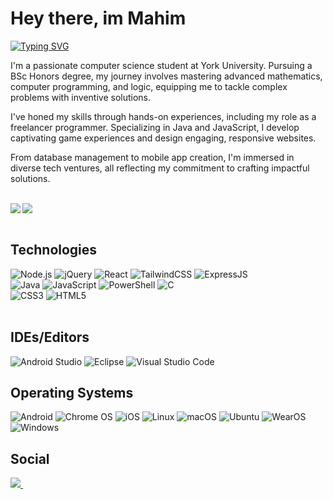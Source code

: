 # Hey there, im Mahim
  <p>
    <a href="https://git.io/typing-svg"><img src="https://readme-typing-svg.demolab.com?          font=Source+Code+Pro&weight=100&duration=600&pause=50&color=B7FF0B&background=01010400&multiline=true&width=435&height=150&lines=Problem+Solver;Designing+Operating+Systems;Designing+Algorithms;Game+Development;Developing+User-Friendly+Software;Turning+Ideas+into+Code" alt="Typing SVG" /></a>
  </p>
  <p>
    I'm a passionate computer science student at York University. Pursuing a BSc Honors degree, my journey involves mastering advanced mathematics, computer programming, and logic, equipping me to tackle complex problems with inventive solutions.

I've honed my skills through hands-on experiences, including my role as a freelancer programmer. Specializing in Java and JavaScript, I develop captivating game experiences and design engaging, responsive websites.

From database management to mobile app creation, I'm immersed in diverse tech ventures, all reflecting my commitment to crafting impactful solutions. 
  </p>
  
  <br>
<div>
    <img align='left' src="https://github-readme-stats.vercel.app/api?username=MM120-i&show_icons=true&theme=radical"/>
    <img src="https://github-readme-stats.vercel.app/api/top-langs/?username=MM120-i&layout=compact"/>
</div>
<br>

## Technologies

<div style="float: left;">
    <img alt="Node.js" src="https://img.shields.io/badge/node.js-6DA55F?style=for-the-badge&logo=node.js&logoColor=white">
    <img alt="jQuery" src="https://img.shields.io/badge/jquery-%230769AD.svg?style=for-the-badge&logo=jquery&logoColor=white">
    <img alt="React" src="https://img.shields.io/badge/react-%2320232a.svg?style=for-the-badge&logo=react&logoColor=%2361DAFB">
    <img alt="TailwindCSS" src="https://img.shields.io/badge/tailwindcss-%2338B2AC.svg?style=for-the-badge&logo=tailwind-css&logoColor=white">
    <img alt="ExpressJS" src="https://img.shields.io/badge/express.js-%23404d59.svg?style=for-the-badge&logo=express&logoColor=%2361DAFB">
</div>
<div style="clear: both;"></div> 

<div style="float: left;">
    <img alt="Java" src="https://img.shields.io/badge/java-%23ED8B00.svg?style=for-the-badge&logo=openjdk&logoColor=white">
    <img alt="JavaScript" src="https://img.shields.io/badge/javascript-%23323330.svg?style=for-the-badge&logo=javascript&logoColor=%23F7DF1E">
    <img alt="PowerShell" src="https://img.shields.io/badge/PowerShell-%235391FE.svg?style=for-the-badge&logo=powershell&logoColor=white">
    <img alt="C" src="https://img.shields.io/badge/c-%2300599C.svg?style=for-the-badge&logo=c&logoColor=white">
</div>
<div style="clear: both;"></div> 

<div style="float: left;">
    <img alt="CSS3" src="https://img.shields.io/badge/css3-%231572B6.svg?style=for-the-badge&logo=css3&logoColor=white">
    <img alt="HTML5" src="https://img.shields.io/badge/html5-%23E34F26.svg?style=for-the-badge&logo=html5&logoColor=white">
    <!-- Add more badges here -->
</div>
<div style="clear: both;"></div> 
<br>

## IDEs/Editors

<div style="float: left;">
    <img alt="Android Studio" src="https://img.shields.io/badge/Android%20Studio-3DDC84.svg?style=for-the-badge&logo=android-studio&logoColor=white">
    <img alt="Eclipse" src="https://img.shields.io/badge/Eclipse-FE7A16.svg?style=for-the-badge&logo=Eclipse&logoColor=white">
    <img alt="Visual Studio Code" src="https://img.shields.io/badge/Visual%20Studio%20Code-0078d7.svg?style=for-the-badge&logo=visual-studio-code&logoColor=white">
</div>
<div style="clear: both;"></div>

## Operating Systems

<div style="float: left;">
    <img alt="Android" src="https://img.shields.io/badge/Android-3DDC84?style=for-the-badge&logo=android&logoColor=white">
    <img alt="Chrome OS" src="https://img.shields.io/badge/chrome%20os-3d89fc?style=for-the-badge&logo=google%20chrome&logoColor=white">
    <img alt="iOS" src="https://img.shields.io/badge/iOS-000000?style=for-the-badge&logo=ios&logoColor=white">
    <img alt="Linux" src="https://img.shields.io/badge/Linux-FCC624?style=for-the-badge&logo=linux&logoColor=black">
    <img alt="macOS" src="https://img.shields.io/badge/mac%20os-000000?style=for-the-badge&logo=macos&logoColor=F0F0F0">
    <img alt="Ubuntu" src="https://img.shields.io/badge/Ubuntu-E95420?style=for-the-badge&logo=ubuntu&logoColor=white">
    <img alt="WearOS" src="https://img.shields.io/badge/-Wear%20OS-4285F4?style=for-the-badge&logo=wear-os&logoColor=white">
    <img alt="Windows" src="https://img.shields.io/badge/Windows%2011-%230079d5.svg?style=for-the-badge&logo=Windows%2011&logoColor=white">
</div>
<div style="clear: both;"></div>

<h2 align="left">Social</h2>
 <p align="left">
   <a href="https://www.linkedin.com/in/mahim-m/">
     <img src="https://skillicons.dev/icons?i=linkedin"/>
   </a>&nbsp;
 </p>
